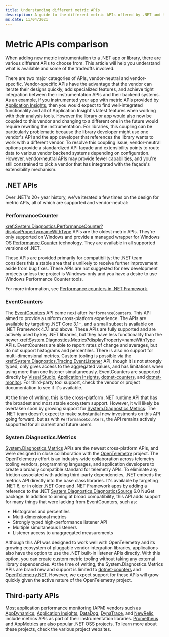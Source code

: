 ```yaml
---
title: Understanding different metric APIs
description: A guide to the different metric APIs offered by .NET and third parties.
ms.date: 11/04/2021
---
```


# Metric APIs comparison

When adding new metric instrumentation to a .NET app or library, there are various different APIs to choose from. This article
will help you understand what is available and some of the tradeoffs involved.

There are two major categories of APIs, vendor-neutral and vendor-specific.
Vendor-specific APIs have the advantage that the vendor can iterate their designs quickly, add specialized features, and achieve
tight integration between their instrumentation APIs and their backend systems. As an example, if you instrumented your app with
metric APIs provided by  [Application Insights](/azure/azure-monitor/app/app-insights-overview), then
you would expect to find well-integrated functionality and all of Application Insight's latest features when working with their
analysis tools. However the library or app would also now be coupled to this vendor and changing to a different one in the future
would require rewriting the instrumentation. For libraries, this coupling can be particularly problematic because the library
developer might use one vendor's API and the app developer that references the library wants to work with a different vendor.
To resolve this coupling issue, vendor-neutral options provide a standardized API façade and extensibility
points to route data to various vendor backend systems depending on configuration. However, vendor-neutral APIs may provide
fewer capabilities, and you're still constrained to pick a vendor that has integrated with the façade's extensibility
mechanism.

## .NET APIs

Over .NET's 20+ year history, we've iterated a few times on the design for metric APIs, all of which are supported and vendor-neutral:

### PerformanceCounter

<xref:System.Diagnostics.PerformanceCounter?displayProperty=nameWithType> APIs are the oldest metric APIs. They're only supported on Windows and provide
a managed wrapper for Windows OS [Performance Counter](/windows/win32/perfctrs/performance-counters-portal)
technology. They are available in all supported versions of .NET.

These APIs are provided primarily for compatibility; the .NET team
considers this a stable area that's unlikely to receive further improvement aside from bug fixes. These APIs are not suggested
for new development projects unless the project is Windows-only and you have a desire to use Windows Performance Counter tools.

For more information, see [Performance counters in .NET Framework](../../framework/debug-trace-profile/performance-counters.md).

### EventCounters

The [EventCounters](event-counters.md) API came next after `PerformanceCounters`. This API aimed to provide a uniform
cross-platform experience. The APIs are available by targeting .NET Core 3.1+, and a small subset is available on .NET Framework 4.7.1
and above. These APIs are fully supported and are actively used by key .NET libraries, but they
have less functionality than the newer <xref:System.Diagnostics.Metrics?displayProperty=nameWithType> APIs. EventCounters are able to report
rates of change and averages, but do not support histograms and percentiles. There is also no support for multi-dimensional metrics. Custom
tooling is possible via the <xref:System.Diagnostics.Tracing.EventListener> API, though it is not strongly typed, only gives
access to the aggregated values, and has limitations when using more than one listener simultaneously. EventCounters are supported directly by
[Visual Studio](/visualstudio/profiling/dotnet-counters-tool), [Application Insights](/azure/azure-monitor/app/eventcounters),
[dotnet-counters](dotnet-counters.md), and [dotnet-monitor](https://devblogs.microsoft.com/dotnet/introducing-dotnet-monitor/). For third-party
tool support, check the vendor or project documentation to see if it's available.

At the time of writing, this is the cross-platform .NET runtime API that has the broadest and most stable ecosystem support. However, it will likely be
overtaken soon by growing support for [System.Diagnostics.Metrics](metrics-instrumentation.md). The .NET team doesn't expect to
make substantial new investments on this API going forward, but as with `PerformanceCounters`, the API remains actively supported for all
current and future users.

### System.Diagnostics.Metrics

[System.Diagnostics.Metrics](metrics-instrumentation.md) APIs are the newest cross-platform APIs, and were designed in close collaboration with the
[OpenTelemetry](https://opentelemetry.io/) project. The OpenTelemetry effort is an industry-wide collaboration across telemetry tooling vendors,
programming languages, and application developers to create a broadly compatible standard for telemetry APIs. To eliminate any friction associated with adding third-party dependencies, .NET embeds the metrics API directly into the base class libraries.
It's available by targeting .NET 6, or in older .NET Core and .NET Framework apps by adding a reference to the .NET
[System.Diagnostics.DiagnosticsSource](https://www.nuget.org/packages/System.Diagnostics.DiagnosticSource) 6.0 NuGet package. In addition to
aiming at broad compatibility, this API adds support for many things that were lacking from EventCounters, such as:

- Histograms and percentiles
- Multi-dimensional metrics
- Strongly typed high-performance listener API
- Multiple simultaneous listeners
- Listener access to unaggregated measurements

Although this API was designed to work well with OpenTelemetry and its growing ecosystem of pluggable vendor integration libraries, applications also have the option to use the .NET built-in listener APIs directly. With this option, you can create custom metric tooling without taking any external library dependencies. At the time of writing, the System.Diagnostics.Metrics APIs are brand new and support is limited to [dotnet-counters](dotnet-counters.md) and [OpenTelemetry.NET](https://opentelemetry.io/docs/net/). However, we expect support for these APIs will grow quickly given the active nature of the OpenTelemetry project.

## Third-party APIs

Most application performance monitoring (APM) vendors such as [AppDynamics](https://www.appdynamics.com/),
[Application Insights](/azure/azure-monitor/app/app-insights-overview),
[DataDog](https://www.datadoghq.com/), [DynaTrace](https://www.dynatrace.com/), and
[NewRelic](https://newrelic.com/) include metrics APIs as part of their instrumentation libraries.
[Prometheus](https://github.com/prometheus-net/prometheus-net) and [AppMetrics](https://www.app-metrics.io/) are also popular .NET OSS projects.
To learn more about these projects, check the various project websites.
